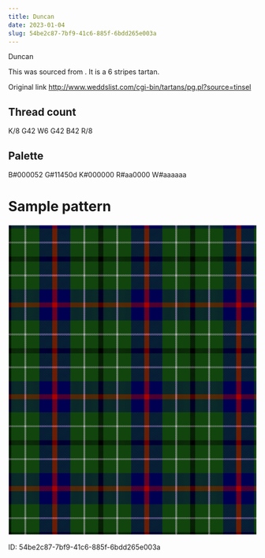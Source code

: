 ```yaml
---
title: Duncan
date: 2023-01-04
slug: 54be2c87-7bf9-41c6-885f-6bdd265e003a
---
```

Duncan

This was sourced from <no value>.  It is a 6 stripes tartan.

Original link http://www.weddslist.com/cgi-bin/tartans/pg.pl?source=tinsel

## Thread count
K/8 G42 W6 G42 B42 R/8

## Palette
B#000052 G#11450d K#000000 R#aa0000 W#aaaaaa

# Sample pattern

![Tartan detail](tartan.png "K/8 G42 W6 G42 B42 R/8 tartan")

ID: 54be2c87-7bf9-41c6-885f-6bdd265e003a